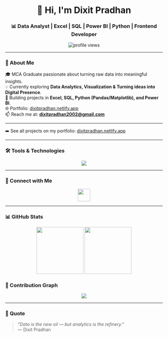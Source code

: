<!-- Modern GitHub Profile README for Data Analyst -->
<h1 align="center">👋 Hi, I'm Dixit Pradhan</h1>
<h3 align="center">📊 Data Analyst | Excel | SQL | Power BI | Python | Frontend Developer</h3>

<p align="center">
  <img src="https://komarev.com/ghpvc/?username=dixitej2002&label=Profile%20Views&color=0E75B6&style=flat-square" alt="profile views" />
</p>

---

### 🌱 About Me  
🎓 MCA Graduate passionate about turning raw data into meaningful insights.  
💡 Currently exploring **Data Analytics, Visualization & Turning ideas into Digital Presence**.  
🧠 Building projects in **Excel, SQL, Python (Pandas/Matplotlib), and Power BI**.  
🌐 Portfolio: [dixitpradhan.netlify.app](https://dixitpradhan.netlify.app/)  
📫 Reach me at: **dixitpradhan2002@gmail.com**

---


➡️ See all projects on my portfolio: [dixitpradhan.netlify.app](https://dixitpradhan.netlify.app/)

---

### 🛠️ Tools & Technologies  
<p align="center">
  <img src="https://skillicons.dev/icons?i=html,css,julius,react,nodejs,python,sqlite,mysql,postgresql,excel,powerbi,tableau,github,vscode" />
</p>

---

### 🤝 Connect with Me  
<p align="center">
  <a href="https://linkedin.com/in/dixit-pradhan-amitkumar" target="_blank">
    <img src="https://skillicons.dev/icons?i=linkedin" width="40" />
  </a>

---

### 📊 GitHub Stats  
<p align="center">
  <img src="https://github-readme-stats.vercel.app/api?username=dixitej2002&show_icons=true&theme=tokyonight" height="150"/>
  <img src="https://github-readme-stats.vercel.app/api/top-langs/?username=dixitej2002&layout=compact&theme=tokyonight" height="150"/>
</p>

### 📅 Contribution Graph
<p align="center">
  <img src="https://github-readme-activity-graph.vercel.app/graph?username=dixitej2002&theme=tokyo-night" />
</p>



---

### 💬 Quote  
> *"Data is the new oil — but analytics is the refinery."*  
> — Dixit Pradhan
